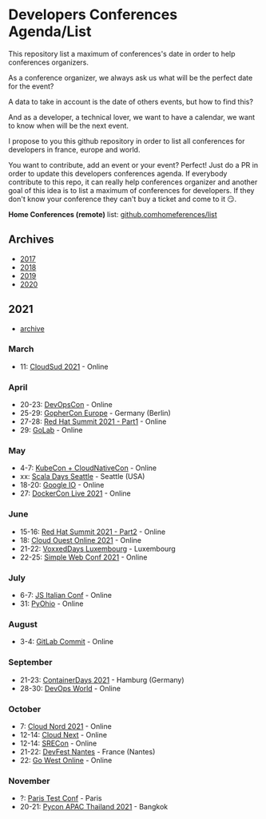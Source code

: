 # Developers Conferences Agenda/List

This repository list a maximum of conferences's date in order to help conferences organizers.

As a conference organizer, we always ask us what will be the perfect date for the event?

A data to take in account is the date of others events, but how to find this?

And as a developer, a technical lover, we want to have a calendar, we want to know when will be the next event.

I propose to you this github repository in order to list all conferences for developers in france, europe and world.

You want to contribute, add an event or your event? Perfect! Just do a PR in order to update this developers conferences agenda.
If everybody contribute to this repo, it can really help conferences organizer and another goal of this idea is to list a maximum of conferences for developers.
If they don't know your conference they can't buy a ticket and come to it 😏.

**Home Conferences (remote)** list: [github.comhomeferences/list](https://github.com/homeferences/list)

## Archives

* [2017](archives/2017.md)
* [2018](archives/2018.md)
* [2019](archives/2019.md)
* [2020](archives/2020.md)

## 2021

* [archive](archives/2021.md)

### March

* 11: [CloudSud 2021](https://cloudsud.virtualconference.com/#/event) - Online

### April

* 20-23: [DevOpsCon](https://devopscon.io/london/) - Online
* 25-29: [GopherCon Europe](https://gophercon.berlin/) - Germany (Berlin)
* 27-28: [Red Hat Summit 2021 - Part1](https://www.redhat.com/en/summit) - Online
* 29: [GoLab](https://golab.io/en/) - Online

### May

* 4-7: [KubeCon + CloudNativeCon](https://events.linuxfoundation.org/kubecon-cloudnativecon-europe/) - Online
* xx: [Scala Days Seattle](https://scaladays.org/) - Seattle (USA)
* 18-20: [Google IO](https://events.google.com/io/) - Online
* 27: [DockerCon Live 2021](https://docker.events.cube365.net/dockercon-live/2021) - Online

### June

* 15-16: [Red Hat Summit 2021 - Part2](https://www.redhat.com/en/summit) - Online
* 18: [Cloud Ouest Online 2021](https://cloudouest.fr/) - Online
* 21-22: [VoxxedDays Luxembourg](https://luxembourg.voxxeddays.com/) - Luxembourg
* 22-25: [Simple Web Conf 2021](https://simplewebconf.com/) - Online

### July

* 6-7: [JS Italian Conf](https://2021.jsday.it/) - Online
* 31: [PyOhio](https://www.pyohio.org/2021/) - Online

### August

* 3-4: [GitLab Commit](https://about.gitlab.com/events/commit/) - Online

### September

* 21-23: [
ContainerDays 2021](https://www.containerdays.io/) - Hamburg (Germany)
* 28-30: [DevOps World](https://www.devopsworld.com/) - Online

### October

* 7: [Cloud Nord 2021](https://www.cloudnord.fr/) - Online
* 12-14: [Cloud Next](https://cloud.withgoogle.com/next/sf) - Online
* 12-14: [SRECon](https://www.usenix.org/srecon) - Online
* 21-22: [DevFest Nantes](https://devfest.gdgnantes.com/fr/) - France (Nantes) 
* 22: [Go West Online](https://www.gowestconf.com/) - Online 

### November

* ?: [Paris Test Conf](https://paristestconf.com/) - Paris
* 20-21: [Pycon APAC Thailand 2021](https://th.pycon.org/) - Bangkok
